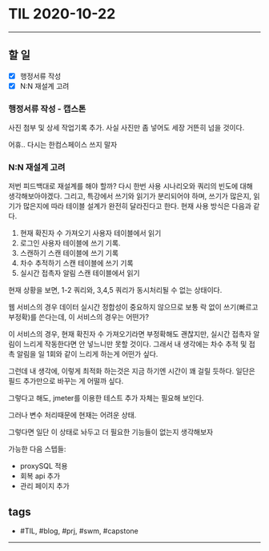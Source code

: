 # TIL 2020-10-22

--------------------------

## 할 일
- [x] 행정서류 작성
- [x] N:N 재설계 고려

### 행정서류 작성 - 캡스톤

사진 첨부 및 상세 작업기록 추가.
사실 사진만 좀 넣어도 세장 거뜬히 넘을 것이다.

어휴.. 다시는 한컴스페이스 쓰지 말자

### N:N 재설계 고려

저번 피드백대로 재설계를 해야 할까? 다시 한번 사용 시나리오와 쿼리의 빈도에 대해 생각해보아야겠다. 그리고, 특강에서 쓰기와 읽기가 분리되어야 하며, 쓰기가 많은지, 읽기가 많은지에 따라 테이블 설계가 완전히 달라진다고 한다. 현재 사용 방식은 다음과 같다.

1. 현재 확진자 수 가져오기
    사용자 테이블에서 읽기
2. 로그인
    사용자 테이블에 쓰기 기록.
3. 스캔하기
    스캔 테이블에 쓰기 기록
4. 차수 추적하기
    스캔 테이블에 쓰기 기록
5. 실시간 접촉자 알림
    스캔 테이블에서 읽기

현재 상황을 보면, 1-2 쿼리와, 3,4,5 쿼리가 동시처리될 수 없는 상태이다.

웹 서비스의 경우 데이터 실시간 정합성이 중요하지 않으므로 보통 락 없이 쓰기(빠르고 부정확)를 쓴다는데, 이 서비스의 경우는 어떤가?

이 서비스의 경우, 현재 확진자 수 가져오기라면 부정확해도 괜찮지만, 실시간 접촉자 알림이 느리게 작동한다면 안 넣느니만 못할 것이다. 그래서 내 생각에는 차수 추적 및 접촉 알림을 일 1회와 같이 느리게 하는게 어떤가 싶다.

그런데 내 생각에, 이렇게 최적화 하는것은 지금 하기엔 시간이 꽤 걸릴 듯하다. 일단은 필드 추가만으로 바꾸는 게 어떨까 싶다.

그렇다고 해도, jmeter를 이용한 테스트 추가 자체는 필요해 보인다.

그러나 변수 처리때문에 현재는 어려운 상태.

그렇다면 일단 이 상태로 놔두고 더 필요한 기능들이 없는지 생각해보자

가능한 다음 스텝들:

- proxySQL 적용
- 회복 api 추가
- 관리 페이지 추가


## tags
- \#TIL, \#blog, \#prj, \#swm, \#capstone

--------------------------
